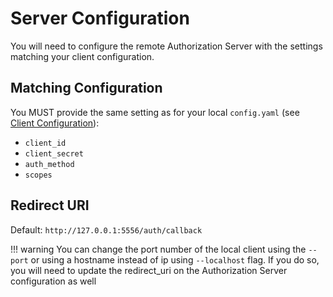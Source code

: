 # Server Configuration

You will need to configure the remote Authorization Server with the settings matching your client configuration. 

## Matching Configuration

You MUST provide the same setting as for your local `config.yaml` (see [Client Configuration](/config)): 

* `client_id`
* `client_secret`
* `auth_method` 
* `scopes` 

## Redirect URI

Default: `http://127.0.0.1:5556/auth/callback`

!!! warning
    You can change the port number of the local client using the `--port` or using a hostname instead of ip using `--localhost` flag. If you do so, you will need to update the redirect_uri on the Authorization Server configuration as well



